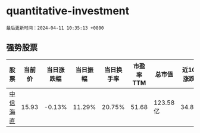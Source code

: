 # quantitative-investment

`最后更新时间：2024-04-11 10:35:13 +0800`

## 强势股票

|股票|当前价|当日涨跌幅|当日振幅|当日换手率|市盈率TTM|总市值|近10日涨跌幅|
|----|----|----|----|----|----|----|----|
|[中信海直](https://xueqiu.com/S/SZ000099)|15.93|-0.13%|11.29%|20.75%|51.68|123.58亿|34.89%|
